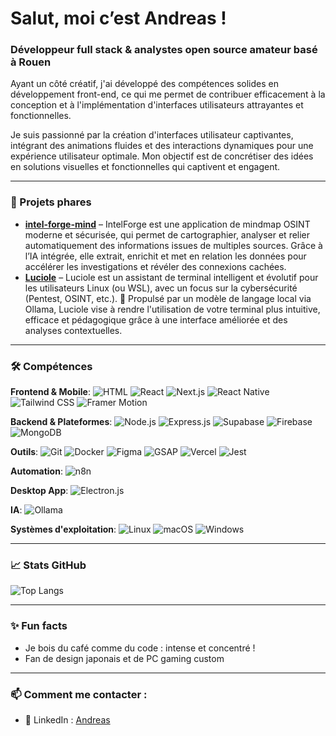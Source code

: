 # Salut, moi c’est Andreas !

### Développeur full stack & analystes open source amateur basé à Rouen

Ayant un côté créatif, j'ai développé des compétences solides en développement
front-end, ce qui me permet de contribuer efficacement à la conception et à
l'implémentation d'interfaces utilisateurs attrayantes et fonctionnelles.

Je suis passionné par la création d'interfaces utilisateur captivantes, intégrant des
animations fluides et des interactions dynamiques pour une expérience utilisateur
optimale. Mon objectif est de concrétiser des idées en solutions visuelles et
fonctionnelles qui captivent et engagent.


---

### 🚀 Projets phares

- **[intel-forge-mind](https://github.com/andreasArnolfo-S/intel-forge-mind)** – IntelForge est une application de mindmap OSINT moderne et sécurisée, qui permet de cartographier, analyser et relier automatiquement des informations issues de multiples sources. Grâce à l’IA intégrée, elle extrait, enrichit et met en relation les données pour accélérer les investigations et révéler des connexions cachées.
- **[Luciole](https://github.com/andreasArnolfo-S/Luciole)** – Luciole est un assistant de terminal intelligent et évolutif pour les utilisateurs Linux (ou WSL), avec un focus sur la cybersécurité (Pentest, OSINT, etc.). 🧠 Propulsé par un modèle de langage local via Ollama, Luciole vise à rendre l'utilisation de votre terminal plus intuitive, efficace et pédagogique grâce à une interface améliorée et des analyses contextuelles.

---
### 🛠️ Compétences

**Frontend & Mobile**:
![HTML](https://img.shields.io/badge/-HTML5-E34F26?logo=html5&logoColor=white&style=flat)
![React](https://img.shields.io/badge/-React-61DAFB?logo=react&logoColor=white&style=flat)
![Next.js](https://img.shields.io/badge/-Next.js-000?logo=next.js&logoColor=white&style=flat)
![React Native](https://img.shields.io/badge/-React%20Native-61DAFB?logo=react&logoColor=white&style=flat)
![Tailwind CSS](https://img.shields.io/badge/-Tailwind_CSS-38B2AC?logo=tailwind-css&logoColor=white&style=flat)
![Framer Motion](https://img.shields.io/badge/-Framer%20Motion-0055FF?logo=framer&logoColor=white&style=flat)

**Backend & Plateformes**:
![Node.js](https://img.shields.io/badge/-Node.js-339933?logo=node.js&logoColor=white&style=flat)
![Express.js](https://img.shields.io/badge/-Express.js-000000?logo=express&logoColor=white&style=flat)
![Supabase](https://img.shields.io/badge/-Supabase-3FCF8E?logo=supabase&logoColor=white&style=flat)
![Firebase](https://img.shields.io/badge/-Firebase-FFCA28?logo=firebase&logoColor=black&style=flat)
![MongoDB](https://img.shields.io/badge/-MongoDB-47A248?logo=mongodb&logoColor=white&style=flat)

**Outils**:
![Git](https://img.shields.io/badge/-Git-F05032?logo=git&logoColor=white&style=flat)
![Docker](https://img.shields.io/badge/-Docker-2496ED?logo=docker&logoColor=white&style=flat)
![Figma](https://img.shields.io/badge/-Figma-F24E1E?logo=figma&logoColor=white&style=flat)
![GSAP](https://img.shields.io/badge/-GSAP-88CE02?logo=greensock&logoColor=white&style=flat)
![Vercel](https://img.shields.io/badge/-Vercel-000000?logo=vercel&logoColor=white&style=flat)
![Jest](https://img.shields.io/badge/-Jest-C21325?logo=jest&logoColor=white&style=flat)

**Automation**:
![n8n](https://img.shields.io/badge/-n8n-1A2541?logo=n8n&logoColor=white&style=flat)

**Desktop App**:
![Electron.js](https://img.shields.io/badge/-Electron.js-47848F?logo=electron&logoColor=white&style=flat)

**IA**:
![Ollama](https://img.shields.io/badge/-Ollama-000000?logo=ollama&logoColor=white&style=flat)

**Systèmes d'exploitation**:
![Linux](https://img.shields.io/badge/-Linux-FCC624?logo=linux&logoColor=black&style=flat)
![macOS](https://img.shields.io/badge/-macOS-000000?logo=apple&logoColor=white&style=flat)
![Windows](https://img.shields.io/badge/-Windows-0078D6?logo=windows&logoColor=white&style=flat)



---

### 📈 Stats GitHub

![Top Langs](https://github-readme-stats.vercel.app/api/top-langs/?username=andreasArnolfo-S&layout=compact&theme=radical)

---

### ✨ Fun facts

- Je bois du café comme du code : intense et concentré !
- Fan de design japonais et de PC gaming custom
  
---

### 📫 Comment me contacter :
- 💬 LinkedIn : [Andreas](https://www.linkedin.com/in/andr%C3%A9as-arnolfo-332101153/)
